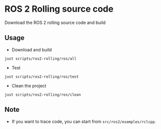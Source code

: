 # ROS 2 Rolling source code

Download the ROS 2 rolling source code and build

## Usage

* Download and build

```shell
just scripts/ros2-rolling/ros/all
```

* Test

```shell
just scripts/ros2-rolling/ros/test
```

* Clean the project

```shell
just scripts/ros2-rolling/ros/clean
```

## Note

* If you want to trace code, you can start from `src/ros2/examples/rclcpp`.
